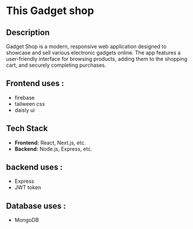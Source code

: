 
# This Gadget shop 

## Description
Gadget Shop is a modern, responsive web application designed to showcase and sell various electronic gadgets online. The app features a user-friendly interface for browsing products, adding them to the shopping cart, and securely completing purchases.


## Frontend uses :
- firebase 
- tailween css 
- daisly ui 

## Tech Stack
- **Frontend:** React, Next.js, etc.
- **Backend:** Node.js, Express, etc.

## backend  uses :
- Express 
- JWT token 

## Database uses :
- MongoDB 







